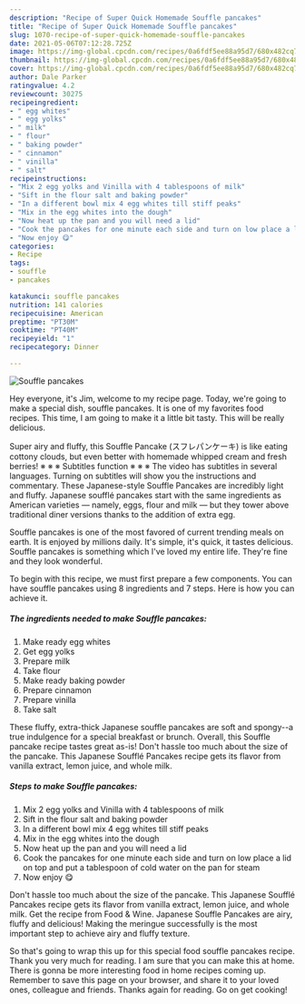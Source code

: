 ```yaml
---
description: "Recipe of Super Quick Homemade Souffle pancakes"
title: "Recipe of Super Quick Homemade Souffle pancakes"
slug: 1070-recipe-of-super-quick-homemade-souffle-pancakes
date: 2021-05-06T07:12:28.725Z
image: https://img-global.cpcdn.com/recipes/0a6fdf5ee88a95d7/680x482cq70/souffle-pancakes-recipe-main-photo.jpg
thumbnail: https://img-global.cpcdn.com/recipes/0a6fdf5ee88a95d7/680x482cq70/souffle-pancakes-recipe-main-photo.jpg
cover: https://img-global.cpcdn.com/recipes/0a6fdf5ee88a95d7/680x482cq70/souffle-pancakes-recipe-main-photo.jpg
author: Dale Parker
ratingvalue: 4.2
reviewcount: 30275
recipeingredient:
- " egg whites"
- " egg yolks"
- " milk"
- " flour"
- " baking powder"
- " cinnamon"
- " vinilla"
- " salt"
recipeinstructions:
- "Mix 2 egg yolks and Vinilla with 4 tablespoons of milk"
- "Sift in the flour salt and baking powder"
- "In a different bowl mix 4 egg whites till stiff peaks"
- "Mix in the egg whites into the dough"
- "Now heat up the pan and you will need a lid"
- "Cook the pancakes for one minute each side and turn on low place a lid on top and put a tablespoon of cold water on the pan for steam"
- "Now enjoy 😋"
categories:
- Recipe
tags:
- souffle
- pancakes

katakunci: souffle pancakes 
nutrition: 141 calories
recipecuisine: American
preptime: "PT30M"
cooktime: "PT40M"
recipeyield: "1"
recipecategory: Dinner

---
```



![Souffle pancakes](https://img-global.cpcdn.com/recipes/0a6fdf5ee88a95d7/680x482cq70/souffle-pancakes-recipe-main-photo.jpg)

Hey everyone, it's Jim, welcome to my recipe page. Today, we're going to make a special dish, souffle pancakes. It is one of my favorites food recipes. This time, I am going to make it a little bit tasty. This will be really delicious.

Super airy and fluffy, this Souffle Pancake (スフレパンケーキ) is like eating cottony clouds, but even better with homemade whipped cream and fresh berries! ※ ※ ※ Subtitles function ※ ※ ※ The video has subtitles in several languages. Turning on subtitles will show you the instructions and commentary. These Japanese-style Souffle Pancakes are incredibly light and fluffy. Japanese soufflé pancakes start with the same ingredients as American varieties — namely, eggs, flour and milk — but they tower above traditional diner versions thanks to the addition of extra egg.

Souffle pancakes is one of the most favored of current trending meals on earth. It is enjoyed by millions daily. It's simple, it's quick, it tastes delicious. Souffle pancakes is something which I've loved my entire life. They're fine and they look wonderful.


To begin with this recipe, we must first prepare a few components. You can have souffle pancakes using 8 ingredients and 7 steps. Here is how you can achieve it.

<!--inarticleads1-->

##### The ingredients needed to make Souffle pancakes:

1. Make ready  egg whites
1. Get  egg yolks
1. Prepare  milk
1. Take  flour
1. Make ready  baking powder
1. Prepare  cinnamon
1. Prepare  vinilla
1. Take  salt


These fluffy, extra-thick Japanese souffle pancakes are soft and spongy--a true indulgence for a special breakfast or brunch. Overall, this Souffle pancake recipe tastes great as-is! Don&#39;t hassle too much about the size of the pancake. This Japanese Soufflé Pancakes recipe gets its flavor from vanilla extract, lemon juice, and whole milk. 

<!--inarticleads2-->

##### Steps to make Souffle pancakes:

1. Mix 2 egg yolks and Vinilla with 4 tablespoons of milk
1. Sift in the flour salt and baking powder
1. In a different bowl mix 4 egg whites till stiff peaks
1. Mix in the egg whites into the dough
1. Now heat up the pan and you will need a lid
1. Cook the pancakes for one minute each side and turn on low place a lid on top and put a tablespoon of cold water on the pan for steam
1. Now enjoy 😋


Don&#39;t hassle too much about the size of the pancake. This Japanese Soufflé Pancakes recipe gets its flavor from vanilla extract, lemon juice, and whole milk. Get the recipe from Food &amp; Wine. Japanese Souffle Pancakes are airy, fluffy and delicious! Making the meringue successfully is the most important step to achieve airy and fluffy texture. 

So that's going to wrap this up for this special food souffle pancakes recipe. Thank you very much for reading. I am sure that you can make this at home. There is gonna be more interesting food in home recipes coming up. Remember to save this page on your browser, and share it to your loved ones, colleague and friends. Thanks again for reading. Go on get cooking!
